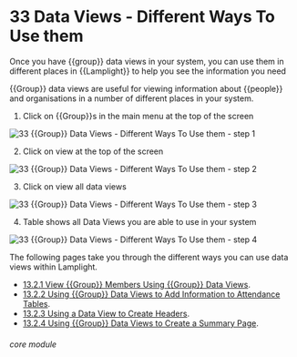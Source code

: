 # 33 Data Views - Different Ways To Use them

Once you have {{group}} data views in your system, you can use them in different places in {{Lamplight}} to help you see the information you need

{{Group}} data views are useful for viewing information about {{people}} and organisations in a number of different places in your system.

1. Click on {{Group}}s in the main menu at the top of the screen

![33 {{Group}} Data Views - Different Ways To Use them - step 1](33_List_Data_Views_-_Different_Ways_To_Use_them_im_1.png)

2. Click on view at the top of the screen

![33 {{Group}} Data Views - Different Ways To Use them - step 2](33_List_Data_Views_-_Different_Ways_To_Use_them_im_2.png)

3. Click on view all data views

![33 {{Group}} Data Views - Different Ways To Use them - step 3](33_List_Data_Views_-_Different_Ways_To_Use_them_im_3.png)

4. Table shows all Data Views you are able to use in your system

![33 {{Group}} Data Views - Different Ways To Use them - step 4](33_List_Data_Views_-_Different_Ways_To_Use_them_im_4.png)

The following pages take you through the different ways you can use data views within Lamplight.

- [13.2.1 View {{Group}} Members Using {{Group}} Data Views](/help/index/p/13.2.1).
- [13.2.2 Using {{Group}} Data Views to Add Information to Attendance Tables](/help/index/p/13.2.2).
- [13.2.3 Using a Data View to Create Headers](/help/index/p/13.2.3).
- [13.2.4 Using {{Group}} Data Views to Create a Summary Page](/help/index/p/13.2.4).

###### core module
